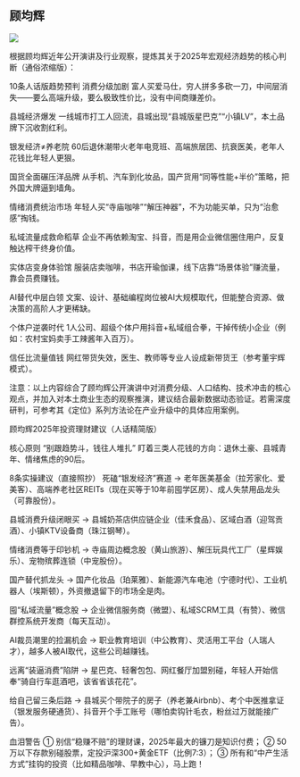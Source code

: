 
## 顾均辉

![](https://github.com/user-attachments/assets/0ca281d6-7570-493b-a251-6a5bbb66a94e)


根据顾均辉近年公开演讲及行业观察，提炼其关于2025年宏观经济趋势的核心判断（通俗浓缩版）：

10条人话版趋势预判
消费分级加剧
富人买爱马仕，穷人拼多多砍一刀，中间层消失——要么高端升级，要么极致性价比，没有中间商赚差价。

县城经济爆发
一线城市打工人回流，县城出现“县城版星巴克”“小镇LV”，本土品牌下沉收割红利。

银发经济≠养老院
60后退休潮带火老年电竞班、高端旅居团、抗衰医美，老年人花钱比年轻人更狠。

国货全面碾压洋品牌
从手机、汽车到化妆品，国产货用“同等性能+半价”策略，把外国大牌逼到墙角。

情绪消费统治市场
年轻人买“寺庙咖啡”“解压神器”，不为功能买单，只为“治愈感”掏钱。

私域流量成救命稻草
企业不再依赖淘宝、抖音，而是用企业微信圈住用户，反复触达榨干终身价值。

实体店变身体验馆
服装店卖咖啡，书店开瑜伽课，线下店靠“场景体验”赚流量，靠会员费赚钱。

AI替代中层白领
文案、设计、基础编程岗位被AI大规模取代，但能整合资源、做决策的高阶人才更稀缺。

个体户逆袭时代
1人公司、超级个体户用抖音+私域组合拳，干掉传统小企业（例如：农村宝妈卖手工辣酱年入百万）。

信任比流量值钱
网红带货失效，医生、教师等专业人设成新带货王（参考董宇辉模式）。

注意：以上内容综合了顾均辉公开演讲中对消费分级、人口结构、技术冲击的核心观点，并加入对本土商业生态的观察推演，建议结合最新数据动态验证。若需深度研判，可参考其《定位》系列方法论在产业升级中的具体应用案例。

顾均辉2025年投资理财建议（人话精简版）

核心原则
“别跟趋势斗，钱往人堆扎”
盯着三类人花钱的方向：退休土豪、县城青年、情绪焦虑的90后。

8条实操建议（直接照抄）
死磕“银发经济”赛道
→ 老年医美基金（拉芳家化、爱美客）、高端养老社区REITs（现在买等于10年前囤学区房）、成人失禁用品龙头（可靠股份）。

县城消费升级闭眼买
→ 县城奶茶店供应链企业（佳禾食品）、区域白酒（迎驾贡酒）、小镇KTV设备商（珠江钢琴）。

情绪消费等于印钞机
→ 寺庙周边概念股（黄山旅游）、解压玩具代工厂（星辉娱乐）、宠物殡葬连锁（中宠股份）。

国产替代抓龙头
→ 国产化妆品（珀莱雅）、新能源汽车电池（宁德时代）、工业机器人（埃斯顿），外资撤退留下的市场全是肉。

囤“私域流量”概念股
→ 企业微信服务商（微盟）、私域SCRM工具（有赞）、微信群控系统开发商（每天互动）。

AI裁员潮里的捡漏机会
→ 职业教育培训（中公教育）、灵活用工平台（人瑞人才），越多人被AI取代，这些公司越赚钱。

远离“装逼消费”陷阱
→ 星巴克、轻奢包包、网红餐厅加盟别碰，年轻人开始信奉“骑自行车逛酒吧，该省省该花花”。

给自己留三条后路
→ 县城买个带院子的房子（养老兼Airbnb）、考个中医推拿证（银发服务硬通货）、抖音开个手工账号（哪怕卖钩针毛衣，粉丝过万就能接广告）。

血泪警告
① 别信“稳赚不赔”的理财课，2025年最大的镰刀是知识付费；
② 50万以下存款别碰股票，定投沪深300+黄金ETF（比例7:3）；
③ 所有和“中产生活方式”挂钩的投资（比如精品咖啡、早教中心），马上跑！
